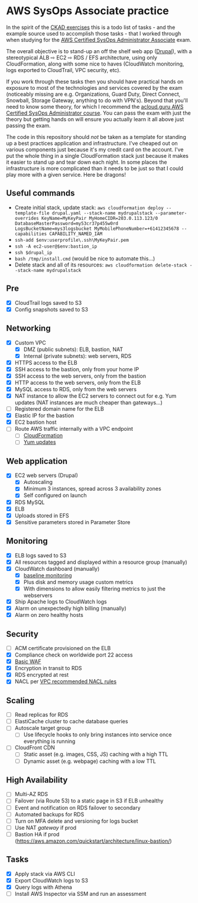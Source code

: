 # AWS SysOps Associate practice

In the spirit of the [CKAD
exercises](https://github.com/dgkanatsios/CKAD-exercises) this is a todo list of
tasks - and the example source used to accomplish those tasks - that I worked
through when studying for the [AWS Certified SysOps Administrator
Associate](https://aws.amazon.com/certification/certified-sysops-admin-associate/)
exam.

The overall objective is to stand-up an off the shelf web app
([Drupal](https://www.drupal.org/)), with a stereotypical ALB ⇨ EC2 ⇨ RDS / EFS
architecture, using only CloudFormation, along with some nice to haves
(CloudWatch monitoring, logs exported to CloudTrail, VPC security, etc).

If you work through these tasks then you should have practical hands on exposure
to most of the technologies and services covered by the exam (noticeably missing
are e.g. Organizations, Guard Duty, Direct Connect, Snowball, Storage Gateway,
anything to do with VPN's). Beyond that you'll need to know some theory, for
which I recommend the [acloud.guru AWS Certified SysOps Administrator
course](https://acloud.guru/learn/aws-certified-sysops-administrator-associate).
You can pass the exam with just the theory but getting hands on will ensure you
actually learn it all above just passing the exam.

The code in this repository should _not_ be taken as a template for standing up
a best practices application and infrastructure. I've cheaped out on various
components just because it's my credit card on the account. I've put the whole
thing in a single CloudFormation stack just because it makes it easier to stand
up and tear down each night. In some places the infrastructure is more
complicated than it needs to be just so that I could play more with a given
service. Here be dragons!

## Useful commands

 * Create initial stack, update stack:
   `aws cloudformation deploy --template-file drupal.yaml --stack-name mydrupalstack --parameter-overrides KeyName=MyKeyPair MyHomeCIDR=203.0.113.123/0 DatabaseMasterPassword=my53cr37p455w0rd LogsBucketName=mys3logsbucket MyMobilePhoneNumber=+61412345678 --capabilities CAPABILITY_NAMED_IAM`
 * `ssh-add $env:userprofile\.ssh\MyKeyPair.pem`
 * `ssh -A ec2-user@$env:bastion_ip`
 * `ssh $drupal_ip`
 * `bash /tmp/install.cmd` (would be nice to automate this...)
 * Delete stack and all of its resources:
   `aws cloudformation delete-stack --stack-name mydrupalstack`

## Pre

 - [X] CloudTrail logs saved to S3
 - [X] Config snapshots saved to S3

## Networking

 - [X] Custom VPC
   - [X] DMZ (public subnets): ELB, bastion, NAT
   - [X] Internal (private subnets): web servers, RDS
 - [X] HTTPS access to the ELB
 - [X] SSH access to the bastion, only from your home IP
 - [X] SSH access to the web servers, only from the bastion
 - [X] HTTP access to the web servers, only from the ELB
 - [X] MySQL access to RDS, only from the web servers
 - [X] NAT instance to allow the EC2 servers to connect out for e.g. Yum updates
       (NAT instances are much cheaper than gateways...)
 - [ ] Registered domain name for the ELB
 - [X] Elastic IP for the bastion
 - [X] EC2 bastion host
 - [ ] Route AWS traffic internally with a VPC endpoint
   - [ ] [CloudFormation](https://docs.aws.amazon.com/AWSCloudFormation/latest/UserGuide/cfn-vpce-bucketnames.html)
   - [ ] [Yum updates](https://aws.amazon.com/amazon-linux-ami/faqs/#vpc-endpoint)

## Web application

 - [X] EC2 web servers (Drupal)
   - [X] Autoscaling
   - [X] Minimum 3 instances, spread across 3 availability zones
   - [X] Self configured on launch
 - [X] RDS MySQL
 - [X] ELB
 - [X] Uploads stored in EFS
 - [X] Sensitive parameters stored in Parameter Store

## Monitoring

 - [X] ELB logs saved to S3
 - [X] All resources tagged and displayed within a resource group (manually)
 - [X] CloudWatch dashboard (manually)
    - [X] [baseline monitoring](https://docs.aws.amazon.com/AWSEC2/latest/UserGuide/monitoring_ec2.html)
    - [X] Plus disk and memory usage custom metrics
    - [X] With dimensions to allow easily filtering metrics to just the webservers
 - [X] Ship Apache logs to CloudWatch logs
 - [X] Alarm on unexpectedly high billing (manually)
 - [X] Alarm on zero healthy hosts

## Security

 - [ ] ACM certificate provisioned on the ELB
 - [X] Compliance check on worldwide port 22 access
 - [X] [Basic WAF](https://aws.amazon.com/premiumsupport/knowledge-center/waf-block-common-attacks/)
 - [X] Encryption in transit to RDS
 - [X] RDS encrypted at rest
 - [X] NACL per [VPC recommended NACL rules](https://docs.aws.amazon.com/vpc/latest/userguide/vpc-recommended-nacl-rules.html#nacl-rules-scenario-2)

## Scaling

 - [ ] Read replicas for RDS
 - [ ] ElastiCache cluster to cache database queries
 - [ ] Autoscale target group
   - [ ] Use lifecycle hooks to only bring instances into service once everything is running
 - [ ] CloudFront CDN
   - [ ] Static asset (e.g. images, CSS, JS) caching with a high TTL
   - [ ] Dynamic asset (e.g. webpage) caching with a low TTL

## High Availability

 - [ ] Multi-AZ RDS
 - [ ] Failover (via Route 53) to a static page in S3 if ELB unhealthy
 - [ ] Event and notification on RDS failover to secondary
 - [ ] Automated backups for RDS
 - [ ] Turn on MFA delete and versioning for logs bucket
 - [ ] Use NAT _gateway_ if prod
 - [ ] Bastion HA if prod (https://aws.amazon.com/quickstart/architecture/linux-bastion/)

## Tasks

 - [X] Apply stack via AWS CLI
 - [X] Export CloudWatch logs to S3
 - [X] Query logs with Athena
 - [ ] Install AWS Inspector via SSM and run an assessment

